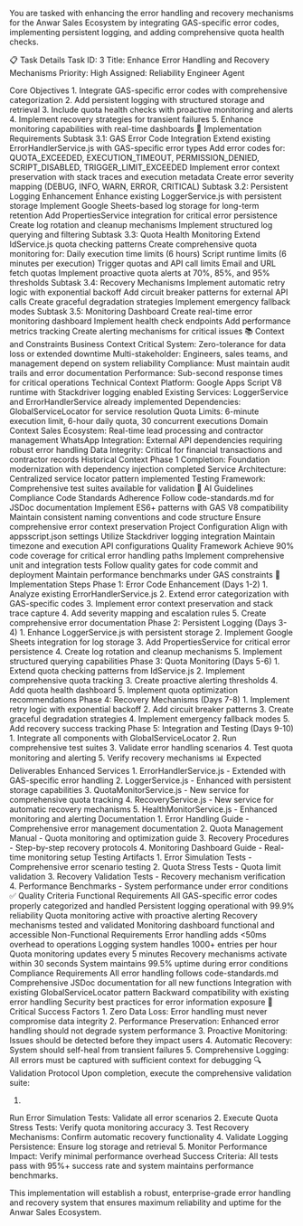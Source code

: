 You are tasked with enhancing the error handling and recovery mechanisms for the Anwar Sales Ecosystem by integrating GAS-specific error codes, implementing persistent logging, and adding comprehensive quota health checks.

📋 Task Details
Task ID: 3
Title: Enhance Error Handling and Recovery Mechanisms
Priority: High
Assigned: Reliability Engineer Agent

Core Objectives
1.
Integrate GAS-specific error codes with comprehensive categorization
2.
Add persistent logging with structured storage and retrieval
3.
Include quota health checks with proactive monitoring and alerts
4.
Implement recovery strategies for transient failures
5.
Enhance monitoring capabilities with real-time dashboards
🔧 Implementation Requirements
Subtask 3.1: GAS Error Code Integration
Extend existing ErrorHandlerService.js with GAS-specific error types
Add error codes for: QUOTA_EXCEEDED, EXECUTION_TIMEOUT, PERMISSION_DENIED, SCRIPT_DISABLED, TRIGGER_LIMIT_EXCEEDED
Implement error context preservation with stack traces and execution metadata
Create error severity mapping (DEBUG, INFO, WARN, ERROR, CRITICAL)
Subtask 3.2: Persistent Logging Enhancement
Enhance existing LoggerService.js with persistent storage
Implement Google Sheets-based log storage for long-term retention
Add PropertiesService integration for critical error persistence
Create log rotation and cleanup mechanisms
Implement structured log querying and filtering
Subtask 3.3: Quota Health Monitoring
Extend IdService.js quota checking patterns
Create comprehensive quota monitoring for:
Daily execution time limits (6 hours)
Script runtime limits (6 minutes per execution)
Trigger quotas and API call limits
Email and URL fetch quotas
Implement proactive quota alerts at 70%, 85%, and 95% thresholds
Subtask 3.4: Recovery Mechanisms
Implement automatic retry logic with exponential backoff
Add circuit breaker patterns for external API calls
Create graceful degradation strategies
Implement emergency fallback modes
Subtask 3.5: Monitoring Dashboard
Create real-time error monitoring dashboard
Implement health check endpoints
Add performance metrics tracking
Create alerting mechanisms for critical issues
📚 Context and Constraints
Business Context
Critical System: Zero-tolerance for data loss or extended downtime
Multi-stakeholder: Engineers, sales teams, and management depend on system reliability
Compliance: Must maintain audit trails and error documentation
Performance: Sub-second response times for critical operations
Technical Context
Platform: Google Apps Script V8 runtime with Stackdriver logging enabled
Existing Services: LoggerService and ErrorHandlerService already implemented
Dependencies: GlobalServiceLocator for service resolution
Quota Limits: 6-minute execution limit, 6-hour daily quota, 30 concurrent executions
Domain Context
Sales Ecosystem: Real-time lead processing and contractor management
WhatsApp Integration: External API dependencies requiring robust error handling
Data Integrity: Critical for financial transactions and contractor records
Historical Context
Phase 1 Completion: Foundation modernization with dependency injection completed
Service Architecture: Centralized service locator pattern implemented
Testing Framework: Comprehensive test suites available for validation
🎯 AI Guidelines Compliance
Code Standards Adherence
Follow code-standards.md for JSDoc documentation
Implement ES6+ patterns with GAS V8 compatibility
Maintain consistent naming conventions and code structure
Ensure comprehensive error context preservation
Project Configuration
Align with appsscript.json settings
Utilize Stackdriver logging integration
Maintain timezone and execution API configurations
Quality Framework
Achieve 90% code coverage for critical error handling paths
Implement comprehensive unit and integration tests
Follow quality gates for code commit and deployment
Maintain performance benchmarks under GAS constraints
🔨 Implementation Steps
Phase 1: Error Code Enhancement (Days 1-2)
1.
Analyze existing ErrorHandlerService.js
2.
Extend error categorization with GAS-specific codes
3.
Implement error context preservation and stack trace capture
4.
Add severity mapping and escalation rules
5.
Create comprehensive error documentation
Phase 2: Persistent Logging (Days 3-4)
1.
Enhance LoggerService.js with persistent storage
2.
Implement Google Sheets integration for log storage
3.
Add PropertiesService for critical error persistence
4.
Create log rotation and cleanup mechanisms
5.
Implement structured querying capabilities
Phase 3: Quota Monitoring (Days 5-6)
1.
Extend quota checking patterns from IdService.js
2.
Implement comprehensive quota tracking
3.
Create proactive alerting thresholds
4.
Add quota health dashboard
5.
Implement quota optimization recommendations
Phase 4: Recovery Mechanisms (Days 7-8)
1.
Implement retry logic with exponential backoff
2.
Add circuit breaker patterns
3.
Create graceful degradation strategies
4.
Implement emergency fallback modes
5.
Add recovery success tracking
Phase 5: Integration and Testing (Days 9-10)
1.
Integrate all components with GlobalServiceLocator
2.
Run comprehensive test suites
3.
Validate error handling scenarios
4.
Test quota monitoring and alerting
5.
Verify recovery mechanisms
📊 Expected Deliverables
Enhanced Services
1.
ErrorHandlerService.js - Extended with GAS-specific error handling
2.
LoggerService.js - Enhanced with persistent storage capabilities
3.
QuotaMonitorService.js - New service for comprehensive quota tracking
4.
RecoveryService.js - New service for automatic recovery mechanisms
5.
HealthMonitorService.js - Enhanced monitoring and alerting
Documentation
1.
Error Handling Guide - Comprehensive error management documentation
2.
Quota Management Manual - Quota monitoring and optimization guide
3.
Recovery Procedures - Step-by-step recovery protocols
4.
Monitoring Dashboard Guide - Real-time monitoring setup
Testing Artifacts
1.
Error Simulation Tests - Comprehensive error scenario testing
2.
Quota Stress Tests - Quota limit validation
3.
Recovery Validation Tests - Recovery mechanism verification
4.
Performance Benchmarks - System performance under error conditions
✅ Quality Criteria
Functional Requirements
All GAS-specific error codes properly categorized and handled
Persistent logging operational with 99.9% reliability
Quota monitoring active with proactive alerting
Recovery mechanisms tested and validated
Monitoring dashboard functional and accessible
Non-Functional Requirements
Error handling adds <50ms overhead to operations
Logging system handles 1000+ entries per hour
Quota monitoring updates every 5 minutes
Recovery mechanisms activate within 30 seconds
System maintains 99.5% uptime during error conditions
Compliance Requirements
All error handling follows code-standards.md
Comprehensive JSDoc documentation for all new functions
Integration with existing GlobalServiceLocator pattern
Backward compatibility with existing error handling
Security best practices for error information exposure
🚨 Critical Success Factors
1.
Zero Data Loss: Error handling must never compromise data integrity
2.
Performance Preservation: Enhanced error handling should not degrade system performance
3.
Proactive Monitoring: Issues should be detected before they impact users
4.
Automatic Recovery: System should self-heal from transient failures
5.
Comprehensive Logging: All errors must be captured with sufficient context for debugging
🔍 Validation Protocol
Upon completion, execute the comprehensive validation suite:

1.
Run Error Simulation Tests: Validate all error scenarios
2.
Execute Quota Stress Tests: Verify quota monitoring accuracy
3.
Test Recovery Mechanisms: Confirm automatic recovery functionality
4.
Validate Logging Persistence: Ensure log storage and retrieval
5.
Monitor Performance Impact: Verify minimal performance overhead
Success Criteria: All tests pass with 95%+ success rate and system maintains performance benchmarks.

This implementation will establish a robust, enterprise-grade error handling and recovery system that ensures maximum reliability and uptime for the Anwar Sales Ecosystem.
